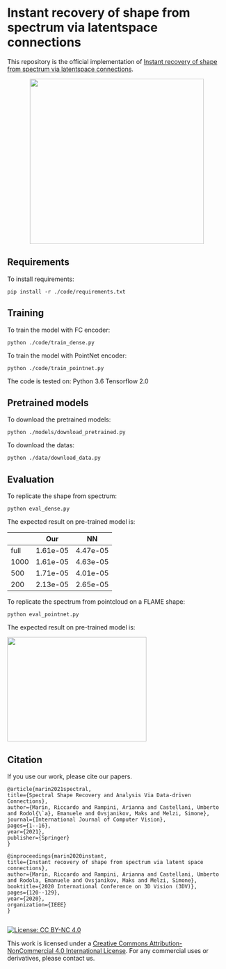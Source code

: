 # Instant recovery of shape from spectrum via latentspace connections

This repository is the official implementation of [Instant recovery of shape from spectrum via latentspace connections](https://arxiv.org/abs/2030.12345). 
<p align="center">
<img src="figures/teaser.png" width="400" height="380">


## Requirements

To install requirements:

```setup
pip install -r ./code/requirements.txt
```

## Training

To train the model with FC encoder:

```train_FC
python ./code/train_dense.py
```

To train the model with PointNet encoder:
```train_PNet
python ./code/train_pointnet.py
```

The code is tested on:
Python 3.6
Tensorflow 2.0

## Pretrained models
To download the pretrained models:

```downlaod_pretrained
python ./models/download_pretrained.py
```
To download the datas:
```downlaod_pretrained
python ./data/download_data.py
```

## Evaluation

To replicate the shape from spectrum:

```eval_sfs
python eval_dense.py
```
The expected result on pre-trained model is:

|           | Our  | NN |
| ------------------ |---------------- | -------------- |
| full | 1.61e-05 |  4.47e-05 |
| 1000 | 1.61e-05 |  4.63e-05 |
| 500 | 1.71e-05 |  4.01e-05 |
| 200 | 2.13e-05 |  2.65e-05 |

To replicate the spectrum from pointcloud on a FLAME shape:
```eval_sfp
python eval_pointnet.py
```

The expected result on pre-trained model is:

<img src="figures/pnet_flame.png" width="320" height="240">

## Citation
If you use our work, please cite our papers.

```
@article{marin2021spectral,
title={Spectral Shape Recovery and Analysis Via Data-driven Connections},
author={Marin, Riccardo and Rampini, Arianna and Castellani, Umberto and Rodol{\`a}, Emanuele and Ovsjanikov, Maks and Melzi, Simone},
journal={International Journal of Computer Vision},
pages={1--16},
year={2021},
publisher={Springer}
}

@inproceedings{marin2020instant,
title={Instant recovery of shape from spectrum via latent space connections},
author={Marin, Riccardo and Rampini, Arianna and Castellani, Umberto and Rodola, Emanuele and Ovsjanikov, Maks and Melzi, Simone},
booktitle={2020 International Conference on 3D Vision (3DV)},
pages={120--129},
year={2020},
organization={IEEE}
}
  
```
[![License: CC BY-NC 4.0](https://img.shields.io/badge/License-CC%20BY--NC%204.0-lightgrey.svg)](https://creativecommons.org/licenses/by-nc/4.0/)

This work is licensed under a [Creative Commons Attribution-NonCommercial 4.0 International License](http://creativecommons.org/licenses/by-nc/4.0/). For any commercial uses or derivatives, please contact us.
